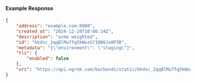 <!-- Code generated for API Clients. DO NOT EDIT. -->

#### Example Response

```json
{
	"address": "example.com:8080",
	"created_at": "2024-12-28T10:06:14Z",
	"description": "acme weighted",
	"id": "bkdsc_2qqBlMu7fq5kWozG71QB6Ja8P3B",
	"metadata": "{\"environment\": \"staging\"}",
	"tls": {
		"enabled": false
	},
	"uri": "https://api.ngrok.com/backends/static/bkdsc_2qqBlMu7fq5kWozG71QB6Ja8P3B"
}
```
